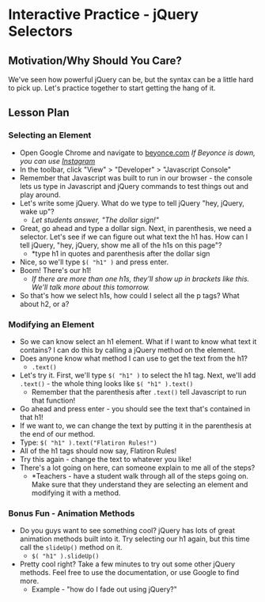 # Interactive Practice - jQuery Selectors

## Motivation/Why Should You Care? 

We've seen how powerful jQuery can be, but the syntax can be a little hard to pick up. Let's practice together to start getting the hang of it. 

## Lesson Plan

### Selecting an Element

+ Open Google Chrome and navigate to [beyonce.com](http://www.beyonce.com)
	*If Beyonce is down, you can use [Instagram](https://www.instagram.com)*
+ In the toolbar, click "View" > "Developer" > "Javascript Console"
+ Remember that Javascript was built to run in our browser - the console lets us type in Javascript and jQuery commands to test things out and play around. 
+ Let's write some jQuery. What do we type to tell jQuery "hey, jQuery, wake up"?
	* *Let students answer, "The dollar sign!"*
+ Great, go ahead and type a dollar sign. Next, in parenthesis, we need a selector. Let's see if we can figure out what text the h1 has. How can I tell jQuery, "hey, jQuery, show me all of the h1s on this page"?
	* *type h1 in quotes and parenthesis after the dollar sign
+ Nice, so we'll type `$( "h1" )` and press enter. 
+ Boom! There's our h1!
	* *If there are more than one h1s, they'll show up in brackets like this. We'll talk more about this tomorrow.*
+ So that's how we select h1s, how could I select all the p tags? What about h2, or a?

### Modifying an Element

+ So we can know select an h1 element. What if I want to know what text it contains? I can do this by calling a jQuery method on the element. 
+ Does anyone know what method I can use to get the text from the h1?
	* `.text()`
+ Let's try it. First, we'll type `$( "h1" )` to select the h1 tag. Next, we'll add `.text()` - the whole thing looks like `$( "h1" ).text()`
	* Remember that the parenthesis after `.text()` tell Javascript to run that function!
+ Go ahead and press enter - you should see the text that's contained in that h1! 
+ If we want to, we can change the text by putting it in the parenthesis at the end of our method. 
+ Type: `$( "h1" ).text("Flatiron Rules!")`
+ All of the h1 tags should now say, Flatiron Rules!
+ Try this again - change the text to whatever you like!
+ There's a lot going on here, can someone explain to me all of the steps?
	+ *Teachers - have a student walk through all of the steps going on. Make sure that they understand they are selecting an element and modifying it with a method. 

### Bonus Fun - Animation Methods

+ Do you guys want to see something cool? jQuery has lots of great animation methods built into it. Try selecting our h1 again, but this time call the `slideUp()` method on it. 
	* `$( "h1" ).slideUp()`
+ Pretty cool right? Take a few minutes to try out some other jQuery methods. Feel free to use the documentation, or use Google to find more. 
	* Example - "how do I fade out using jQuery?"
